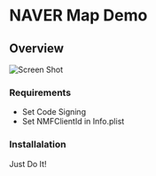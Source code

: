 # NAVER Map Demo

## Overview

![Screen Shot](https://user-images.githubusercontent.com/681092/220255499-f822a329-b998-4026-beff-d1a793fea053.png)

### Requirements

- Set Code Signing
- Set NMFClientId in Info.plist

### Installalation

Just Do It!
